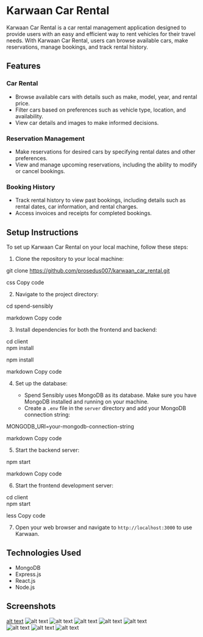 # Karwaan Car Rental

Karwaan Car Rental is a car rental management application designed to provide users with an easy and efficient way to rent vehicles for their travel needs. With Karwaan Car Rental, users can browse available cars, make reservations, manage bookings, and track rental history.

## Features

### Car Rental

- Browse available cars with details such as make, model, year, and rental price.
- Filter cars based on preferences such as vehicle type, location, and availability.
- View car details and images to make informed decisions.

### Reservation Management

- Make reservations for desired cars by specifying rental dates and other preferences.
- View and manage upcoming reservations, including the ability to modify or cancel bookings.


### Booking History

- Track rental history to view past bookings, including details such as rental dates, car information, and rental charges.
- Access invoices and receipts for completed bookings.

## Setup Instructions

To set up Karwaan Car Rental on your local machine, follow these steps:

1. Clone the repository to your local machine:

git clone https://github.com/prosedus007/karwaan_car_rental.git

css
Copy code

2. Navigate to the project directory:

cd spend-sensibly

markdown
Copy code

3. Install dependencies for both the frontend and backend:

cd client </br>
npm install </br>

npm install

markdown
Copy code

4. Set up the database:

   - Spend Sensibly uses MongoDB as its database. Make sure you have MongoDB installed and running on your machine.
   - Create a `.env` file in the `server` directory and add your MongoDB connection string:

MONGODB_URI=your-mongodb-connection-string

markdown
Copy code

5. Start the backend server:


npm start

markdown
Copy code

6. Start the frontend development server:

cd client </br>
npm start

less
Copy code

7. Open your web browser and navigate to `http://localhost:3000` to use Karwaan.

## Technologies Used

- MongoDB
- Express.js
- React.js
- Node.js

## Screenshots
 [alt text](Images/register.png)
![alt text](Images/login.png)
![alt text](Images/home.png) 
![alt text](Images/car.png)
![alt text](Images/date.png)
![alt text](Images/admin.png)     
![alt text](Images/payment.png) 
![alt text](Images/payment1.png)
![alt text](Images/booking.png)
